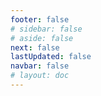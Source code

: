 ```yaml
---
footer: false
# sidebar: false
# aside: false
next: false
lastUpdated: false
navbar: false
# layout: doc
---
```


<script setup>
const chatPrompts = [
  // व्यापार सेवाएं (पहला ब्लॉक)
  { id: "1", text: "UAE में कंपनी पंजीकरण", category: "business" },
  { id: "2", text: "Mainland कंपनी स्थापना", category: "business" },
  { id: "3", text: "Free zone कंपनी पंजीकरण", category: "business" },
  { id: "4", text: "Offshore कंपनी गठन", category: "business" },
  { id: "5", text: "UAE फ्रीलांस वीजा", category: "business" },
  { id: "6", text: "दुबई व्यापार लाइसेंस", category: "business" },
  { id: "7", text: "UAE व्यापार लाइसेंस आवश्यकताएं", category: "business" },
  { id: "23", text: "UAE व्यवसाय स्थापना", category: "business" },
  { id: "24", text: "दुबई Free zones", category: "business" },
  { id: "25", text: "UAE कंपनी पंजीकरण", category: "business" },
  { id: "26", text: "UAE फ्रीलांस वीजा", category: "business" },
  
  // वीजा और आव्रजन
  { id: "8", text: "UAE Golden Visa आवेदन", category: "visa" },
  { id: "9", text: "UAE रोजगार वीजा", category: "visa" },
  { id: "10", text: "UAE में परिवार वीजा प्रायोजन", category: "visa" },
  { id: "11", text: "वीजा मेडिकल टेस्ट आवश्यकताएं", category: "visa" },
  { id: "12", text: "UAE निवास वीजा प्रक्रिया", category: "visa" },
  { id: "27", text: "UAE वीजा आवश्यकताएं", category: "visa" },
  
  // कानूनी और दस्तावेज
  { id: "13", text: "Emirates ID आवेदन", category: "legal" },
  { id: "14", text: "UAE दस्तावेज सत्यापन", category: "legal" },
  { id: "15", text: "UAE में पावर ऑफ अटॉर्नी", category: "legal" },
  { id: "16", text: "UAE व्यापार अनुबंध समीक्षा", category: "legal" },
  { id: "40", text: "Emirates ID नवीनीकरण", category: "legal" },
  
  // वित्तीय सेवाएं
  { id: "17", text: "UAE कॉर्पोरेट बैंक खाता", category: "finance" },
  { id: "18", text: "UAE कर पंजीकरण (VAT)", category: "finance" },
  { id: "19", text: "UAE में लेखा सेवाएं", category: "finance" },
  { id: "20", text: "UAE Economic Substance Regulations", category: "finance" },
  { id: "41", text: "UAE बैंकिंग सेवाएं", category: "finance" },
  
  // संपत्ति और सेवाएं
  { id: "21", text: "UAE संपत्ति निवेश", category: "property" },
  { id: "22", text: "दुबई कार्यालय स्थान किराया", category: "property" },

  // स्वास्थ्य सेवा
  { id: "47", text: "UAE स्वास्थ्य बीमा", category: "healthcare" },
  { id: "48", text: "दुबई के सर्वश्रेष्ठ अस्पताल", category: "healthcare" },
  { id: "49", text: "UAE मेडिकल चेक-अप", category: "healthcare" },
  
  // पर्यटन और मनोरंजन (अंत में)
  { id: "28", text: "दुबई पर्यटक आकर्षण", category: "travel" },
  { id: "29", text: "Expo City दुबई", category: "attractions" },
  { id: "30", text: "Dubai Frame टिकट", category: "attractions" },
  { id: "31", text: "Burj Khalifa टिकट", category: "attractions" },
  { id: "32", text: "Museum of the Future", category: "attractions" },
  { id: "33", text: "Abu Dhabi Louvre", category: "attractions" },
  { id: "34", text: "Ferrari World Abu Dhabi", category: "attractions" },
  { id: "35", text: "Dubai Mall शॉपिंग", category: "shopping" },
]
</script>

<AIChat :prompts="chatPrompts" />

